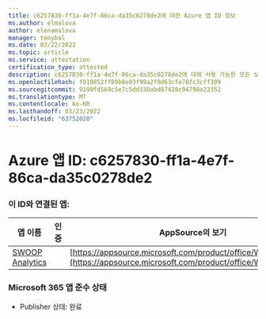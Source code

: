 ```yaml
---
title: c6257830-ff1a-4e7f-86ca-da35c0278de2에 대한 Azure 앱 ID 정보
ms.author: elmalova
author: elenamalova
manager: tonybal
ms.date: 03/22/2022
ms.topic: article
ms.service: attestation
certification_type: attested
description: c6257830-ff1a-4e7f-86ca-da35c0278de2에 대해 사용 가능한 모든 보안 및 규정 준수 정보입니다.
ms.openlocfilehash: f010852ff89b8e03f99a2f0d63cfe78fc3cff309
ms.sourcegitcommit: 9199fd569c5e7c5dd338abd87428c94798a22352
ms.translationtype: MT
ms.contentlocale: ko-KR
ms.lasthandoff: 03/23/2022
ms.locfileid: "63752020"
---
```

# <a name="azure-app-id-c6257830-ff1a-4e7f-86ca-da35c0278de2"></a>Azure 앱 ID: c6257830-ff1a-4e7f-86ca-da35c0278de2


### <a name="apps-associated-with-this-id"></a>이 ID와 연결된 앱:
| **앱 이름** | **인증** | **AppSource의 보기** |
|--------------|---------------|-----------------------|
| [SWOOP Analytics](../forward/WA200000877.md) |  | [https://appsource.microsoft.com/product/office/WA200000877](https://appsource.microsoft.com/product/office/WA200000877) |

### <a name="microsoft-365-app-compliance-status"></a>Microsoft 365 앱 준수 상태
- Publisher 상태: 완료
